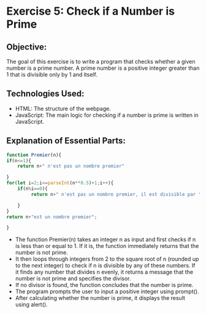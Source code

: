 # Exercise 5: Check if a Number is Prime
## Objective:
The goal of this exercise is to write a program that checks whether a given number is a prime number. A prime number is a positive integer greater than 1 that is divisible only by 1 and itself.
## Technologies Used:
 - HTML: The structure of the webpage.
 - JavaScript: The main logic for checking if a number is prime is written in JavaScript.
## Explanation of Essential Parts:
```js
function Premier(n){
if(n<=1){
    return n+" n'est pas un nombre premier"

}
for(let i=2;i<=parseInt(n**0.5)+1;i++){
    if(n%i==0){
         return n+" n'est pas un nombre premier, il est divisible par "+i;

    }
}
return n+"est un nombre premier";

}
```
 - The function Premier(n) takes an integer n as input and first checks if n is less than or equal to 1. If it is, the function immediately returns that the number is not prime.
 - It then loops through integers from 2 to the square root of n (rounded up to the next integer) to check if n is divisible by any of these numbers. If it finds any number that divides n evenly, it returns a message that the number is not prime and specifies the divisor.
 - If no divisor is found, the function concludes that the number is prime.  
 - The program prompts the user to input a positive integer using prompt().
 - After calculating whether the number is prime, it displays the result using alert().
